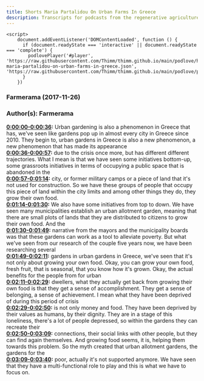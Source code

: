 ```yaml
---
title: Shorts Maria Partalidou On Urban Farms In Greece
description: Transcripts for podcasts from the regenerative agriculture space. Search and find episodes and timestamps.
---
```


<script src="https://cdn.podlove.org/web-player/embed.js"></script>
    <script>
        document.addEventListener('DOMContentLoaded', function () {
          if (document.readyState === 'interactive' || document.readyState === 'complete') {
            podlovePlayer('#player', 'https://raw.githubusercontent.com/Thimm/thimm.github.io/main/podlove/https://raw.githubusercontent.com/Thimm/thimm.github.io/main/podlove/podlove/Farmerama/Shorts-maria-partalidou-on-urban-farms-in-greece.json', 'https://raw.githubusercontent.com/Thimm/thimm.github.io/main/podlove/podlove/Farmerama/config.json').then(registerExternalEvents('player'))
          }
        })
  </script>

### Farmerama  (2017-11-26)  
### Author(s): Farmerama  

**[0:00:00-0:00:36](https://soundcloud.com/farmerama-radio/short-maria-partalidou-on-urban-farms-in-greece#t=0:00:00):**  Urban gardening is also a phenomenon in Greece that has, we've seen like gardens  pop up in almost every city in Greece since 2010. They begin to, urban gardens  in Greece is also a new phenomenon, a new phenomenon that has made its appearance  
**[0:00:36-0:00:57](https://soundcloud.com/farmerama-radio/short-maria-partalidou-on-urban-farms-in-greece#t=0:00:36):**  due to the crisis once more, but has different different trajectories. What I  mean is that we have seen some initiatives bottom-up, some grassroots  initiatives in terms of occupying a public space that is abandoned in the  
**[0:00:57-0:01:14](https://soundcloud.com/farmerama-radio/short-maria-partalidou-on-urban-farms-in-greece#t=0:00:57):**  city, or former military camps or a piece of land that it's not used for  construction. So we have these groups of people that occupy this piece of land  within the city limits and among other things they do, they grow their own food.  
**[0:01:14-0:01:30](https://soundcloud.com/farmerama-radio/short-maria-partalidou-on-urban-farms-in-greece#t=0:01:14):**  We also have some initiatives from top to down. We have seen many municipalities  establish an urban allotment garden, meaning that there are small plots of  lands that they are distributed to citizens to grow their own food. And the  
**[0:01:30-0:01:49](https://soundcloud.com/farmerama-radio/short-maria-partalidou-on-urban-farms-in-greece#t=0:01:30):**  narrative from the mayors and the municipality boards was that these  gardens can work as a tool to alleviate poverty. But what we've seen from our  research of the couple five years now, we have been researching several  
**[0:01:49-0:02:11](https://soundcloud.com/farmerama-radio/short-maria-partalidou-on-urban-farms-in-greece#t=0:01:49):**  gardens in urban gardens in Greece, we've seen that it's not only about growing  your own food. Okay, you can grow your own food, fresh fruit, that is seasonal, that  you know how it's grown. Okay, the actual benefits for the people from for urban  
**[0:02:11-0:02:29](https://soundcloud.com/farmerama-radio/short-maria-partalidou-on-urban-farms-in-greece#t=0:02:11):**  dwellers, what they actually get back from growing their own food is that they  get a sense of accomplishment. They get a sense of belonging, a sense of  achievement. I mean what they have been deprived of during this period of crisis  
**[0:02:29-0:02:50](https://soundcloud.com/farmerama-radio/short-maria-partalidou-on-urban-farms-in-greece#t=0:02:29):**  is not only money and food. They have been deprived by their values as  humans, by their dignity. They are in a stage of this loneliness, there's a  lot of people depressed, so within the gardens they can recreate their  
**[0:02:50-0:03:09](https://soundcloud.com/farmerama-radio/short-maria-partalidou-on-urban-farms-in-greece#t=0:02:50):**  connections, their social links with other people, but they can find again  themselves. And growing food seems, it is, helping them towards this problem.  So the myth created that urban allotment gardens, the gardens for the  
**[0:03:09-0:03:40](https://soundcloud.com/farmerama-radio/short-maria-partalidou-on-urban-farms-in-greece#t=0:03:09):**  poor, actually it's not supported anymore. We have seen that they have a  multi-functional role to play and this is what we have to focus on.  